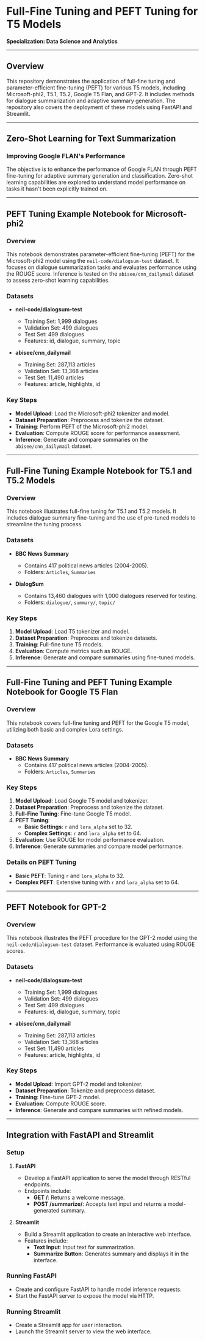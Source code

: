 # Full-Fine Tuning and PEFT Tuning for T5 Models

**Specialization: Data Science and Analytics**

---

## Overview

This repository demonstrates the application of full-fine tuning and parameter-efficient fine-tuning (PEFT) for various T5 models, including Microsoft-phi2, T5.1, T5.2, Google T5 Flan, and GPT-2. It includes methods for dialogue summarization and adaptive summary generation. The repository also covers the deployment of these models using FastAPI and Streamlit.

---

## Zero-Shot Learning for Text Summarization

### Improving Google FLAN's Performance

The objective is to enhance the performance of Google FLAN through PEFT fine-tuning for adaptive summary generation and classification. Zero-shot learning capabilities are explored to understand model performance on tasks it hasn't been explicitly trained on.

---

## PEFT Tuning Example Notebook for Microsoft-phi2

### Overview

This notebook demonstrates parameter-efficient fine-tuning (PEFT) for the Microsoft-phi2 model using the `neil-code/dialogsum-test` dataset. It focuses on dialogue summarization tasks and evaluates performance using the ROUGE score. Inference is tested on the `abisee/cnn_dailymail` dataset to assess zero-shot learning capabilities.

### Datasets

- **neil-code/dialogsum-test**
  - Training Set: 1,999 dialogues
  - Validation Set: 499 dialogues
  - Test Set: 499 dialogues
  - Features: id, dialogue, summary, topic

- **abisee/cnn_dailymail**
  - Training Set: 287,113 articles
  - Validation Set: 13,368 articles
  - Test Set: 11,490 articles
  - Features: article, highlights, id

### Key Steps

- **Model Upload**: Load the Microsoft-phi2 tokenizer and model.
- **Dataset Preparation**: Preprocess and tokenize the dataset.
- **Training**: Perform PEFT of the Microsoft-phi2 model.
- **Evaluation**: Compute ROUGE score for performance assessment.
- **Inference**: Generate and compare summaries on the `abisee/cnn_dailymail` dataset.

---

## Full-Fine Tuning Example Notebook for T5.1 and T5.2 Models

### Overview

This notebook illustrates full-fine tuning for T5.1 and T5.2 models. It includes dialogue summary fine-tuning and the use of pre-tuned models to streamline the tuning process.

### Datasets

- **BBC News Summary**
  - Contains 417 political news articles (2004-2005).
  - Folders: `Articles`, `Summaries`

- **DialogSum**
  - Contains 13,460 dialogues with 1,000 dialogues reserved for testing.
  - Folders: `dialogue/`, `summary/`, `topic/`

### Key Steps

1. **Model Upload**: Load T5 tokenizer and model.
2. **Dataset Preparation**: Preprocess and tokenize datasets.
3. **Training**: Full-fine tune T5 models.
4. **Evaluation**: Compute metrics such as ROUGE.
5. **Inference**: Generate and compare summaries using fine-tuned models.

---

## Full-Fine Tuning and PEFT Tuning Example Notebook for Google T5 Flan

### Overview

This notebook covers full-fine tuning and PEFT for the Google T5 model, utilizing both basic and complex Lora settings.

### Datasets

- **BBC News Summary**
  - Contains 417 political news articles (2004-2005).
  - Folders: `Articles`, `Summaries`

### Key Steps

1. **Model Upload**: Load Google T5 model and tokenizer.
2. **Dataset Preparation**: Preprocess and tokenize the dataset.
3. **Full-Fine Tuning**: Fine-tune Google T5 model.
4. **PEFT Tuning**:
   - **Basic Settings**: `r` and `lora_alpha` set to 32.
   - **Complex Settings**: `r` and `lora_alpha` set to 64.
5. **Evaluation**: Use ROUGE for model performance evaluation.
6. **Inference**: Generate summaries and compare model performance.

### Details on PEFT Tuning

- **Basic PEFT**: Tuning `r` and `lora_alpha` to 32.
- **Complex PEFT**: Extensive tuning with `r` and `lora_alpha` set to 64.

---

## PEFT Notebook for GPT-2

### Overview

This notebook illustrates the PEFT procedure for the GPT-2 model using the `neil-code/dialogsum-test` dataset. Performance is evaluated using ROUGE scores.

### Datasets

- **neil-code/dialogsum-test**
  - Training Set: 1,999 dialogues
  - Validation Set: 499 dialogues
  - Test Set: 499 dialogues
  - Features: id, dialogue, summary, topic

- **abisee/cnn_dailymail**
  - Training Set: 287,113 articles
  - Validation Set: 13,368 articles
  - Test Set: 11,490 articles
  - Features: article, highlights, id

### Key Steps

- **Model Upload**: Import GPT-2 model and tokenizer.
- **Dataset Preparation**: Tokenize and preprocess dataset.
- **Training**: Fine-tune GPT-2 model.
- **Evaluation**: Compute ROUGE score.
- **Inference**: Generate and compare summaries with refined models.

---

## Integration with FastAPI and Streamlit

### Setup

1. **FastAPI**
   - Develop a FastAPI application to serve the model through RESTful endpoints.
   - Endpoints include:
     - **GET /**: Returns a welcome message.
     - **POST /summarize/**: Accepts text input and returns a model-generated summary.

2. **Streamlit**
   - Build a Streamlit application to create an interactive web interface.
   - Features include:
     - **Text Input**: Input text for summarization.
     - **Summarize Button**: Generates summary and displays it in the interface.

### Running FastAPI

- Create and configure FastAPI to handle model inference requests.
- Start the FastAPI server to expose the model via HTTP.

### Running Streamlit

- Create a Streamlit app for user interaction.
- Launch the Streamlit server to view the web interface.

